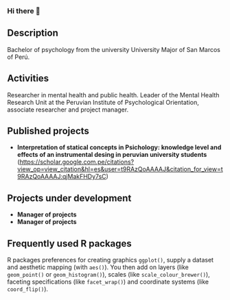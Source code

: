 ### Hi there 👋

## Description

Bachelor of psychology from the university University Major of San Marcos of Perú.

## Activities

Researcher in mental health and public health. Leader of the Mental Health Research Unit at the Peruvian Institute of Psychological Orientation, associate researcher and project manager.   

## Published projects
* **Interpretation of statical concepts in Psichology: knowledge level and effects of an instrumental desing in peruvian university students** (https://scholar.google.com.pe/citations?view_op=view_citation&hl=es&user=t9RAzQoAAAAJ&citation_for_view=t9RAzQoAAAAJ:qjMakFHDy7sC)

## Projects under development
* **Manager of projects**
* **Manager of projects**

## Frequently used R packages
R packages preferences for creating graphics
`ggplot()`, supply a dataset and aesthetic mapping (with `aes()`). You
then add on layers (like `geom_point()` or `geom_histogram()`), scales
(like `scale_colour_brewer()`), faceting specifications (like
`facet_wrap()`) and coordinate systems (like `coord_flip()`).


